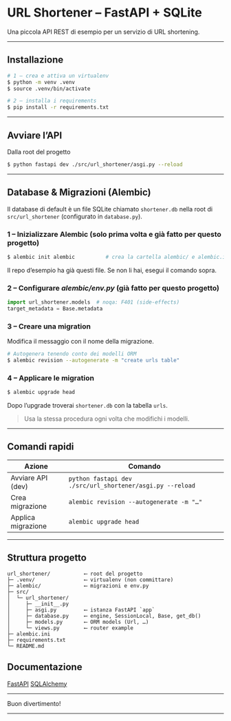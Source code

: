 # URL Shortener – FastAPI + SQLite

Una piccola API REST di esempio per un servizio di URL shortening.

---
## Installazione
```bash
# 1 – crea e attiva un virtualenv
$ python -m venv .venv
$ source .venv/bin/activate

# 2 – installa i requirements
$ pip install -r requirements.txt
```

---

## Avviare l’API
Dalla root del  progetto
```bash
$ python fastapi dev ./src/url_shortener/asgi.py --reload
```

---

## Database & Migrazioni (Alembic)

Il database di default è un file SQLite chiamato `shortener.db` nella root di `src/url_shortener` (configurato in `database.py`).

### 1 – Inizializzare Alembic (solo prima volta e già fatto per questo progetto)

```bash
$ alembic init alembic          # crea la cartella alembic/ e alembic.ini
```

Il repo d’esempio ha già questi file. Se non li hai, esegui il comando sopra.

### 2 – Configurare *alembic/env.py* (già fatto per questo progetto)

  ```python
  import url_shortener.models  # noqa: F401 (side‑effects)
  target_metadata = Base.metadata
  ```

### 3 – Creare una migration
Modifica il messaggio con il nome della migrazione.

```bash
# Autogenera tenendo conto dei modelli ORM
$ alembic revision --autogenerate -m "create urls table"
```

### 4 – Applicare le migration

```bash
$ alembic upgrade head
```

Dopo l’upgrade troverai `shortener.db` con la tabella `urls`.

> Usa la stessa procedura ogni volta che modifichi i modelli.

---

## Comandi rapidi

| Azione             | Comando                                                   |
| ------------------ | --------------------------------------------------------- |
| Avviare API (dev)  | `python fastapi dev ./src/url_shortener/asgi.py --reload` |
| Crea migrazione    | `alembic revision --autogenerate -m "…"`                  |
| Applica migrazione | `alembic upgrade head`                                    |

---

## Struttura progetto

```
url_shortener/           ⟵ root del progetto
├─ .venv/                ⟵ virtualenv (non committare)
├─ alembic/              ⟵ migrazioni e env.py
├─ src/
│  └─ url_shortener/
│     ├─ __init__.py
│     ├─ asgi.py         ⟵ istanza FastAPI `app`
│     ├─ database.py     ⟵ engine, SessionLocal, Base, get_db()
│     ├─ models.py       ⟵ ORM models (Url, …)
│     └─ views.py        ⟵ router example
├─ alembic.ini
├─ requirements.txt
└─ README.md
```
## Documentazione
[FastAPI](https://fastapi.tiangolo.com/)
[SQLAlchemy ](https://www.sqlalchemy.org/)

---

Buon divertimento!
****
